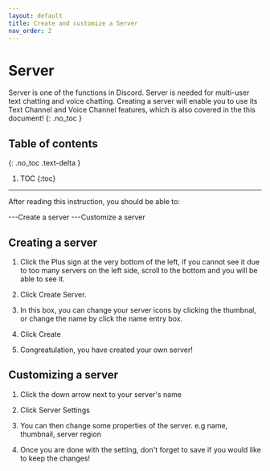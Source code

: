 ```yaml
---
layout: default
title: Create and customize a Server
nav_order: 2
---
```


# Server
Server is one of the functions in Discord. Server is needed for multi-user text chatting and voice chatting. Creating a server will enable you to use its Text Channel and Voice Channel features, which is also covered in the this document!
{: .no_toc }

## Table of contents

{: .no_toc .text-delta }

1. TOC
{:toc}

---
After reading this instruction, you should be able to:

---Create a server
---Customize a server

## Creating a server  

1. Click the Plus sign at the very bottom of the left, if you cannot see it due to too many servers on the left side, scroll to the bottom and you will be able to see it.

2. Click Create Server.

3. In this box, you can change your server icons by clicking the thumbnal, or change the name by click the name entry box.

4. Click Create

5. Congreatulation, you have created your own server!

## Customizing a server

1. Click the down arrow next to your server's name

2. Click Server Settings

3. You can then change some properties of the server. e.g name, thumbnail, server region

4. Once you are done with the setting, don't forget to save if you would like to keep the changes!
